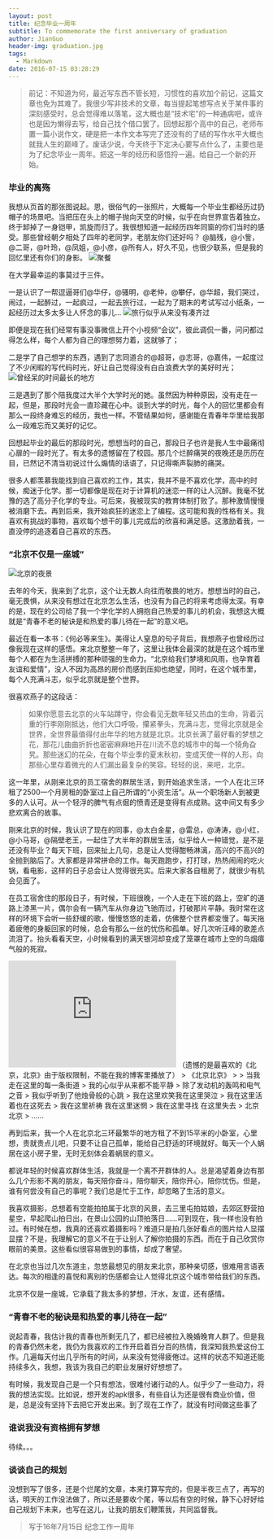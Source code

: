 ```yaml
---
layout: post
title: 纪念毕业一周年
subtitle: To commemorate the first anniversary of graduation
author: JianGuo
header-img: graduation.jpg
tags:
  - Markdown
date: 2016-07-15 03:28:29
---
```


> 前记：不知道为何，最近写东西不管长短，习惯性的喜欢加个前记，这篇文章也免为其难了。我很少写非技术的文章，每当提起笔想写点关于某件事的深刻感受时，总会觉得难以落笔，这大概也是“技术宅”的一种通病吧，或许也是因为懒得去写，给自己找个借口罢了。回想起那个高中的自己，老师布置一篇小说作文，硬是把一本作文本写完了还没有的了结的写作水平大概也就我人生的巅峰了。废话少说，今天终于下定决心要写点什么了，主要也是为了纪念毕业一周年。把这一年的经历和感悟捋一遍。给自己一个新的开始。

### 毕业的离殇
我想从页首的那张图说起。恩，很俗气的一张照片，大概每一个毕业生都经历过扔帽子的场景吧。当把压在头上的帽子抛向天空的时候，似乎在向世界宣告着独立。终于卸掉了一身铠甲，凯旋而归了。我很想知道一起经历四年同窗的你们当时的感受。那些曾经朝夕相处了四年的老同学，老朋友你们还好吗？
@脑残，@小訾，@二哥，@叶玲，@凤姐，@小彦，@所有人，好久不见，也很少联系，但是我的回忆里还有你们的身影。
![聚餐](jucan.jpg)

在大学最幸运的事莫过于三件。

一是认识了一帮逗逼哥们@华仔，@骚明，@老仲，@攀仔，@华超，我们哭过，闹过，一起醉过，一起疯过，一起去旅行过，一起为了期末的考试写过小纸条，一起经历过太多太多让人怀念的事儿... 
![旅行似乎从来没有凑齐过](qiqihaer.jpg)

即便是现在我们经常有事没事微信上开个小视频“会议”，彼此调侃一番，问问都过得怎么样，每个人都为自己的理想努力着，这就够了；


二是学了自己想学的东西，遇到了志同道合的@超哥，@志哥，@嘉伟，一起度过了不少闲暇的写代码时光，好让自己觉得没有白白浪费大学的美好时光；
![曾经呆的时间最长的地方](shiyanshi.jpg)


三是遇到了那个陪我度过大半个大学时光的她。虽然因为种种原因，没有走在一起，但是，那段时光会一直珍藏在心中。谈到大学的时光，每个人的回忆里都会有那么一段终身难忘的经历，我也一样。不管结果如何，感谢能在青春年华里给我那么一段难忘而又美好的记忆。


回想起毕业的最后的那段时光，想想当时的自己，那段日子也许是我人生中最痛彻心扉的一段时光了。有太多的遗憾留在了校园。那几个烂醉痛哭的夜晚还是历历在目，已然记不清当初说过什么煽情的话语了，只记得嘶声裂肺的痛哭。


很多人都羡慕我能找到自己喜欢的工作，其实，我并不是不喜欢化学，高中的时候，痴迷于化学。那一切都像是现在对于计算机的迷恋一样的让人沉醉。我毫不犹豫的选了高分子化学的专业。可后来，我被现实的教育体制打败了。那种激情慢慢被消磨下去。再到后来，我开始疯狂的迷恋上了编程。这可能和我的性格有关。我喜欢有挑战的事物，喜欢每个想干的事儿完成后的欣喜和满足感。这激励着我，一直没停的追逐着自己喜欢的东西。


### “北京不仅是一座城”

![北京的夜景](beijing.jpg)

去年的今天，我来到了北京，这个让无数人向往而敬畏的地方。想想当时的自己，毫无畏惧，从来没有想过在北京怎么生活，也没有为自己的将来考虑得太深。有幸的是，现在的公司给了我一个学化学的人拥抱自己热爱的事儿的机会，我想这大概就是“青春不老的秘诀是和热爱的事儿待在一起”的意义吧。

最近在看一本书：《何必等来生》。美得让人窒息的句子背后，我想燕子也曾经历过像我现在这样的感悟。来北京整整一年了，这里让我体会最深的就是在这个城市里每个人都在为生活拼搏的那种顽强的生命力。“北京给我们梦境和风雨，也孕育着友谊和爱情”，没人不因为高昂的房价而感到压抑也绝望，同时，在这个城市里，每个人充满斗志，似乎北京就是整个世界。

很喜欢燕子的这段话：
> 如果你愿意去北京的火车站蹲守，你会看见无数年轻又热血的生命，背着沉重的行李刚刚抵达，他们大口呼吸，攥紧拳头，充满斗志，觉得北京就是全世界，全世界最值得付出年华的地方就是北京。北京长满了最好看的梦想之花，那花儿曲曲折折也密密麻麻地开在川流不息的城市中的每一个犄角旮旯。那些迷幻的花朵，在每个毕业季的夏末秋初，变成天使一样的人形，向那些心里存着微光的人们漏出最复杂的笑容。轻轻的说，来吧，北京。

这一年里，从刚来北京的员工宿舍的群居生活，到开始追求生活，一个人在北三环租了2500一个月房租的卧室过上自己所谓的“小资生活”。从一个职场新人到被更多的人认可。从一个轻浮的脾气有点倔的愤青还是变得有点成熟。这中间又有多少悲欢离合的故事。

刚来北京的时候，我认识了现在的同事，@太白金星，@雷总，@涛涛，@小红，@小马哥，@隔壁老王，一起住了大半年的群居生活，似乎给人一种错觉，是不是还没有毕业？每天下班，回来扯上几句，总是让人觉得酣畅淋漓，高兴的不高兴的全抛到脑后了。大家都是非常拼命的工作。每天跑跑步，打打球，热热闹闹的吃火锅，看电影，这样的日子总会让人觉得很充实。后来大家各自租房了，就很少有机会见面了。

在员工宿舍住的那段日子，有时候，下班很晚，一个人走在下班的路上，空旷的道路上漆黑一片，偶尔会有一辆汽车从你身边飞驰而过，打破那片平静。我时常在这样的环境下会听一些舒缓的歌，慢慢悠悠的走着，仿佛整个世界都变慢了。每天拖着疲倦的身躯回家的时候，总会有那么一丝的忧伤和孤单。好几次听汪峰的歌差点流泪了。抬头看看天空，小时候看到的满天银河却变成了笼罩在城市上空的乌烟瘴气般的死寂。

<iframe frameborder="no" border="0" marginwidth="0" marginheight="0" width=330 height=210 src="http://music.163.com/outchain/player?type=0&id=422143332&auto=0&height=430"></iframe>
（遗憾的是最喜欢的《北京，北京》由于版权限制，不能在我的博客里播放了）
> 《北京北京》
>
> 当我走在这里的每一条街道
> 我的心似乎从来都不能平静
> 除了发动机的轰鸣和电气之音
> 我似乎听到了他烛骨般的心跳
> 我在这里欢笑我在这里哭泣
> 我在这里活着也在这死去
> 我在这里祈祷 我在这里迷惘
> 我在这里寻找 在这里失去
> 北京 北京
> ……

再到后来，我一个人在北京北三环最繁华的地方租了不到15平米的小卧室，心里想，贵就贵点儿吧，只要不让自己孤单，能给自己舒适的环境就好。每天一个人蜗居在这小房子里，无时无刻体会着蜗居的意义。

都说年轻的时候喜欢群体生活，我就是一个离不开群体的人。总是渴望着身边有那么几个形影不离的朋友，每天陪你奋斗，陪你聊天，陪你开心，陪你忧伤。但是，谁有何尝没有自己的事呢？我们总是忙于工作，却忽略了生活的意义。

我喜欢摄影，总想着有空能拍拍属于北京的风景，去三里屯拍姑娘，去郊区野营拍星空，早起爬山拍日出，在景山公园的山顶拍落日……可到现在，我一样也没有拍过。有时候在想，我真的还喜欢着摄影吗？难道只是拍几张好看点的图片给人显摆显摆？不是，我理解它的意义不在于让别人了解你拍摄的东西。而在于自己欣赏你眼前的美景。这些看似很容易做到的事情，却成了奢望。

在北京也当过几次东道主，忽悠最想见的朋友来北京，那种亲切感，很难用言语表达。每次的相逢的喜悦和离别的伤感都会让人觉得北京这个城市带给我们的东西。

北京不仅是一座城，它承载了我太多的梦想，汗水，友谊，还有感情。

### “青春不老的秘诀是和热爱的事儿待在一起”

说起青春，我估计我的青春也所剩无几了，都已经被拉入晚婚晚育人群了。但是我的青春仍然未老，我仍为我喜欢的工作开启着百分百的热情，我深知我热爱这份工作。几遍每天付出几乎所有的时间，从来没有觉得疲倦过。这样的状态不知道还能持续多久，我想，我该为我自己的职业发展好好想想了。

有时候，我发现自己是一个只有想法，很难付诸行动的人。似乎少了一些动力，将我的想法实现。比如说，想开发的apk很多，有些自认为还是很有商业价值，但是，总是没有坚持下去把它开发出来。到了现在工作了，就没有时间做这些事了

### 谁说我没有资格拥有梦想
待续。。。

### 谈谈自己的规划

没想到写了很多，还是个烂尾的文章，本来打算写完的，但是半夜三点了，再写的话，明天的工作没法做了，所以还是要收个尾，等以后有空的时候，静下心好好给自己规划下未来，也写在这儿，让我的朋友们鞭策我，共同监督我。

> 写于16年7月15日
> 纪念工作一周年

